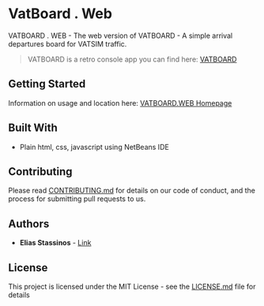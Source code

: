 # VatBoard . Web

VATBOARD . WEB - The web version of VATBOARD - A simple arrival departures board for VATSIM traffic.

> VATBOARD is a retro console app you can find here: [VATBOARD](http://www.estassinos.com/vatboard)

## Getting Started

Information on usage and location here: [VATBOARD.WEB Homepage](http://www.estassinos.com/vatboard-web)

## Built With

* Plain html, css, javascript using NetBeans IDE

## Contributing

Please read [CONTRIBUTING.md](https://gist.github.com/PurpleBooth/b24679402957c63ec426) for details on our code of conduct, and the process for submitting pull requests to us.

## Authors

* **Elias Stassinos** - [Link](http://www.estassinos.com)

## License

This project is licensed under the MIT License - see the [LICENSE.md](LICENSE.md) file for details
